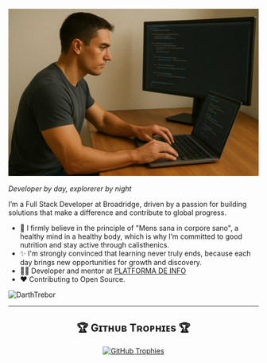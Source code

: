 <!--Banner-->
![A "me" designed by AI](./banner.png)

*Developer by day, explorerer by night*
<br /> 

<!--Start Intro-->               
<p align="left">I’m a Full Stack Developer at Broadridge, driven by a passion for building solutions that make a difference and contribute to global progress. </p>

- 🌱 I firmly believe in the principle of "Mens sana in corpore sano", a healthy mind in a healthy body, which is why I’m committed to good nutrition and stay active through calisthenics.
- ✨ I'm strongly convinced that learning never truly ends, because each day brings new opportunities for growth and discovery.
- 💁‍♂️ Developer and mentor at [PLATFORMA DE INFO](https://platforma-de.info)
- ❤ Contributing to Open Source.

<!--Profile Count Badge-->
<p align="left">
  <img src="https://komarev.com/ghpvc/?username=DarthTrebor&label=Profile%20views&color=770677&style=for-the-badge&logo=star" alt="DarthTrebor" style="padding-right:20px;" />
</p>

---

<!--Trophies Section-->   
<h2 align="center">🏆 Gɪᴛʜᴜʙ Tʀᴏᴘʜɪᴇs 🏆</h2>
<p align="center">
  <a href="https://github.com/DarthTrebor">
    <picture>
      <source media="(prefers-color-scheme: dark)" srcset="https://github-profile-trophy.vercel.app/?username=DarthTrebor&no-bg=true&row=2&column=6&margin-w=20&margin-h=20&theme=monokai">
      <source media="(prefers-color-scheme: light)" srcset="https://github-profile-trophy.vercel.app/?username=DarthTrebor&no-bg=true&row=2&column=6&margin-w=20&margin-h=20">
      <img alt="GitHub Trophies" src="https://github-profile-trophy.vercel.app/?username=DarthTrebor&no-bg=true&no-frame=true&row=2&column=6&margin-w=20&margin-h=20">
    </picture>
  </a>
</p>
<br />
